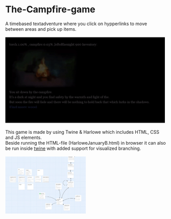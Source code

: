 # The-Campfire-game
A timebased textadventure where you click on hypperlinks to move between areas and pick up items.
<br><br>
 <img src="Images/ExampleBrowser.gif?raw=true" width="500px">
 <br><br>
 This game is made by using Twine & Harlowe which includes HTML, CSS and JS elements.
 <br>
 Beside running the HTML-file (HarloweJanuaryB.html) in browser it can also be run inside [twine](https://twinery.org) with added support for visualized branching.
 <br><br>
 <img width="50%" src="https://github.com/krissen95/The-Campfire-game/blob/main/Images/ExampleTwine.jpg">
 
